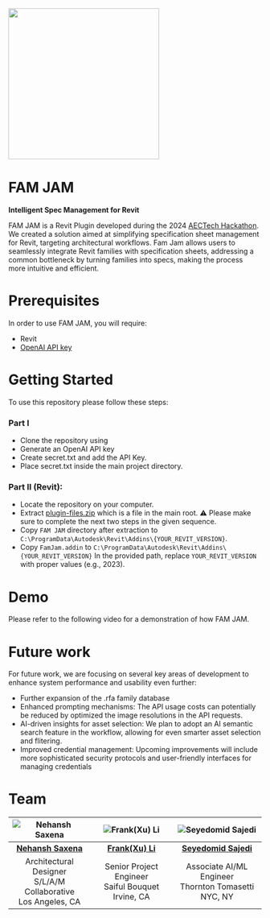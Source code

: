 <img src="https://github.com/ssajedi/FAM-JAM/blob/main/assets/Logo.svg" width="300">

# FAM JAM
**Intelligent Spec Management for Revit**

FAM JAM is a Revit Plugin developed during the 2024 [AECTech Hackathon](https://www.aectech.us/la-event). We created a solution aimed at simplifying specification sheet management for Revit, targeting architectural workflows. Fam Jam allows users to seamlessly integrate Revit families with specification sheets, addressing a common bottleneck by turning families into specs, making the process more intuitive and efficient. 

# Prerequisites
In order to use FAM JAM, you will require:
* Revit
* [OpenAI API key](https://platform.openai.com/)
  
# Getting Started
To use this repository please follow these steps:
### Part I
* Clone the repository using <git>
* Generate an OpenAI API key
* Create secret.txt and add the API Key.
* Place secret.txt inside the main project directory. 
### Part II (Revit):
* Locate the repository on your computer.
* Extract [plugin-files.zip](https://github.com/ssajedi/FAM-JAM/blob/main/plugin-files.zip) which is a file in the main root.
⚠️ Please make sure to complete the next two steps in the given sequence. 
* Copy `FAM JAM` directory after extraction to `C:\ProgramData\Autodesk\Revit\Addins\{YOUR_REVIT_VERSION}`.
* Copy `FamJam.addin` to `C:\ProgramData\Autodesk\Revit\Addins\{YOUR_REVIT_VERSION}`
In the provided path, replace `YOUR_REVIT_VERSION` with proper values (e.g., 2023).

# Demo 
Please refer to the following video for a demonstration of how FAM JAM.

# Future work
For future work, we are focusing on several key areas of development to enhance system performance and usability even further:

* Further expansion of the .rfa family database
* Enhanced prompting mechanisms: The API usage costs can potentially be reduced by optimized the image resolutions in the API requests. 
* AI-driven insights for asset selection: We plan to adopt an AI semantic search feature in the workflow, allowing for even smarter asset selection and flitering.
* Improved credential management: Upcoming improvements will include more sophisticated security protocols and user-friendly interfaces for managing credentials

# Team

| ![Nehansh Saxena](https://github.com/ssajedi/FAM-JAM/blob/main/assets/nehansh.jpg) | ![Frank(Xu) Li](https://github.com/ssajedi/FAM-JAM/blob/main/assets/Frank.jpg) | ![Seyedomid Sajedi](https://github.com/ssajedi/FAM-JAM/blob/main/assets/Omid.jpg) |
|:--:|:--:|:--:|
| [**Nehansh Saxena**](https://www.linkedin.com/in/nehansh-saxena-leed-ga-assoc-aia-137982127/) | [**Frank(Xu) Li**](https://www.linkedin.com/in/frankeng/) | [**Seyedomid Sajedi**](https://www.linkedin.com/in/seyedomid-sajedi-263b703a/) |
| Architectural Designer<br>S/L/A/M Collaborative<br>Los Angeles, CA | Senior Project Engineer<br>Saiful Bouquet<br>Irvine, CA | Associate AI/ML Engineer<br>Thornton Tomasetti<br>NYC, NY |
